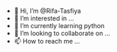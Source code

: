 - 👋 Hi, I’m @Rifa-Tasfiya
- 👀 I’m interested in ...
- 🌱 I’m currently learning python
- 💞️ I’m looking to collaborate on ...
- 📫 How to reach me ...

<!---
Rifa-Tasfiya/Rifa-Tasfiya is a ✨ special ✨ repository because its `README.md` (this file) appears on your GitHub profile.
You can click the Preview link to take a look at your changes.
--->
